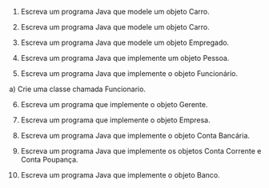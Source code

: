 1. Escreva um programa Java que modele um objeto Carro.

2. Escreva um programa Java que modele um objeto Carro.

3. Escreva um programa Java que modele um objeto Empregado.

4. Escreva um programa Java que implemente um objeto Pessoa.

5. Escreva um programa Java que implemente o objeto Funcionário.

a) Crie uma classe chamada Funcionario.

6. Escreva um programa que implemente o objeto Gerente.

7. Escreva um programa que implemente o objeto Empresa.

8) Escreva um programa Java que implemente o objeto Conta Bancária.

9) Escreva um programa Java que implemente os objetos Conta Corrente e Conta Poupança.

10) Escreva um programa Java que implemente o objeto Banco.